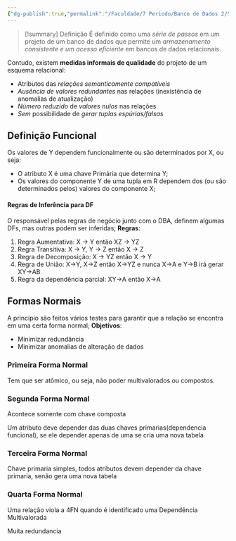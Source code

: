 ```yaml
---
{"dg-publish":true,"permalink":"/Faculdade/7 Periodo/Banco de Dados 2/Sub-Notes/Normalização/","tags":["BD"],"created":"2024-12-26T10:28:39.154-03:00"}
---
```



> [!summary] Definição
> É definido como uma *série de passos* em um projeto de um banco de dados que permite um *armazenamento consistente e um acesso eficiente* em bancos de dados relacionais.

Contudo, existem **medidas informais de qualidade** do projeto de um
esquema relacional:
- Atributos das *relações semanticamente compatíveis*
- *Ausência de valores redundantes* nas relações (inexistência de
anomalias de atualização)
- *Número reduzido* de *valores nulos* nas relações
- *Sem* possibilidade de *gerar tuplas espúrias/falsas*

## Definição Funcional
Os valores de Y dependem funcionalmente ou são determinados por X, ou seja:
- O atributo X é uma chave Primária que determina Y;
- Os valores do componente Y de uma tupla em R dependem dos
(ou são determinados pelos) valores do componente X;

#### Regras de Inferência para DF
O responsável pelas regras de negócio junto com o DBA, definem algumas DFs, mas
outras podem ser inferidas;
**Regras**:
1. Regra Aumentativa: X → Y então XZ → YZ
2. Regra Transitiva: X → Y, Y → Z então X → Z
3. Regra de Decomposição: X → YZ então X → Y
4. Regra de União: X→Y, X→Z então X→YZ e nunca X→A e Y→B irá gerar XY→AB
5. Regra da dependência parcial: XY→A então X→A

## Formas Normais
A princípio são feitos vários testes para garantir que a relação se encontra em uma certa forma normal;
**Objetivos**:
- Minimizar redundância
- Minimizar anomalias de alteração de dados

### Primeira Forma Normal
Tem que ser atômico, ou seja, não poder multivalorados ou compostos.

### Segunda Forma Normal
Acontece somente com chave composta

Um atributo deve depender das duas chaves primarias(dependencia funcional), se ele depender apenas de uma se cria uma nova tabela

### Terceira Forma Normal
Chave primaria simples, todos atributos devem depender da chave primaria, senão gera uma nova tabela

### Quarta Forma Normal
Uma relação viola a 4FN quando é identificado uma Dependência Multivalorada

Muita redundancia